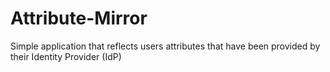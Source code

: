 # Attribute-Mirror
Simple application that reflects users attributes that have been provided by their Identity Provider (IdP)
